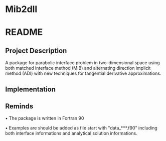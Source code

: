 # Mib2dll

# README 

## Project Description 
A package for parabolic interface problem in two-dimensional space using both matched interface method (MIB) and alternating direction implicit method (ADI) with new techniques for tangential derivative approximations.

## Implementation

## Reminds

• The package is written in Fortran 90

• Examples are should be added as file start with "data_***.f90" including both interface informations and analytical solution informations.

